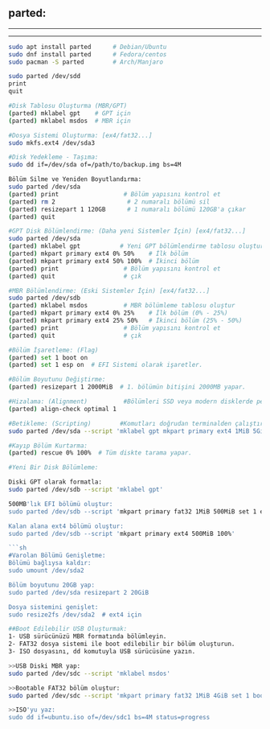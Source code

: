 ## parted:             
-----
-----

```sh
sudo apt install parted      # Debian/Ubuntu
sudo dnf install parted      # Fedora/centos
sudo pacman -S parted        # Arch/Manjaro
```
```sh
sudo parted /dev/sdd
print
quit
```
```sh
#Disk Tablosu Oluşturma (MBR/GPT)
(parted) mklabel gpt    # GPT için
(parted) mklabel msdos  # MBR için
```
```sh
#Dosya Sistemi Oluşturma: [ex4/fat32...]
sudo mkfs.ext4 /dev/sda3
```


```sh
#Disk Yedekleme - Taşıma:
sudo dd if=/dev/sda of=/path/to/backup.img bs=4M
```

```sh
Bölüm Silme ve Yeniden Boyutlandırma:
sudo parted /dev/sda
(parted) print                  # Bölüm yapısını kontrol et
(parted) rm 2                    # 2 numaralı bölümü sil
(parted) resizepart 1 120GB      # 1 numaralı bölümü 120GB'a çıkar
(parted) quit
```
```sh
#GPT Disk Bölümlendirme: (Daha yeni Sistemler İçin) [ex4/fat32...]
sudo parted /dev/sda
(parted) mklabel gpt           # Yeni GPT bölümlendirme tablosu oluştur
(parted) mkpart primary ext4 0% 50%    # İlk bölüm
(parted) mkpart primary ext4 50% 100%  # İkinci bölüm
(parted) print                  # Bölüm yapısını kontrol et
(parted) quit                   # çık

#MBR Bölümlendirme: (Eski Sistemler İçin) [ex4/fat32...]
sudo parted /dev/sdb
(parted) mklabel msdos          # MBR bölümleme tablosu oluştur
(parted) mkpart primary ext4 0% 25%    # İlk bölüm (0% - 25%)
(parted) mkpart primary ext4 25% 50%   # İkinci bölüm (25% - 50%)
(parted) print                  # Bölüm yapısını kontrol et
(parted) quit                   # çık
```
```sh
#Bölüm İşaretleme: (Flag)
(parted) set 1 boot on
(parted) set 1 esp on  # EFI Sistemi olarak işaretler.
```
```sh
#Bölüm Boyutunu Değiştirme:
(parted) resizepart 1 2000MiB  # 1. bölümün bitişini 2000MB yapar.
```

```sh
#Hizalama: (Alignment)          #Bölümleri SSD veya modern disklerde performans için hizalamak önemlidir:
(parted) align-check optimal 1
```
```sh
#Betikleme: (Scripting)        #Komutları doğrudan terminalden çalıştırma:
sudo parted /dev/sda --script 'mklabel gpt mkpart primary ext4 1MiB 5GiB print quit'
```
```sh
#Kayıp Bölüm Kurtarma:
(parted) rescue 0% 100%  # Tüm diskte tarama yapar.
```

```sh
#Yeni Bir Disk Bölümleme:

Diski GPT olarak formatla:
sudo parted /dev/sdb --script 'mklabel gpt'

500MB'lık EFI bölümü oluştur:
sudo parted /dev/sdb --script 'mkpart primary fat32 1MiB 500MiB set 1 esp on'

Kalan alana ext4 bölümü oluştur:
sudo parted /dev/sdb --script 'mkpart primary ext4 500MiB 100%'

```sh
#Varolan Bölümü Genişletme:
Bölümü bağlıysa kaldır:
sudo umount /dev/sda2

Bölüm boyutunu 20GB yap:
sudo parted /dev/sda resizepart 2 20GiB

Dosya sistemini genişlet:
sudo resize2fs /dev/sda2  # ext4 için
```
```sh
##Boot Edilebilir USB Oluşturmak:
1- USB sürücünüzü MBR formatında bölümleyin.
2- FAT32 dosya sistemi ile boot edilebilir bir bölüm oluşturun.
3- ISO dosyasını, dd komutuyla USB sürücüsüne yazın.

>>USB Diski MBR yap:
sudo parted /dev/sdc --script 'mklabel msdos'

>>Bootable FAT32 bölüm oluştur:
sudo parted /dev/sdc --script 'mkpart primary fat32 1MiB 4GiB set 1 boot on'

>>ISO'yu yaz:
sudo dd if=ubuntu.iso of=/dev/sdc1 bs=4M status=progress
```
